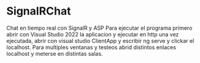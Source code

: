# SignalRChat

Chat en tiempo real con SignalR y ASP
Para ejecutar el programa primero abrir con Visual Studio 2022 la aplicacion y ejecutar en http una vez ejecutada, abrir con visual studio ClientApp y escribir ng serve y clickar el localhost.
Para multiples ventanas y testeos abrid distintos enlaces localhost y meterse en distintas salas.
